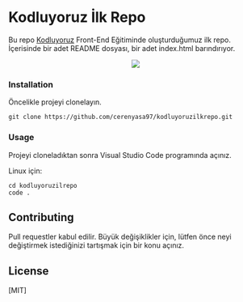 # Kodluyoruz İlk Repo
Bu repo [Kodluyoruz](https://www.kodluyoruz.org/) Front-End Eğitiminde oluşturduğumuz ilk repo. İçerisinde bir adet README dosyası, bir adet index.html barındırıyor.

<p align = "center">
  <img src = "https://app.patika.dev/kodluyoruz-yazili-logo.jpg">
</p>

### Installation
Öncelikle projeyi clonelayın.

`
git clone https://github.com/cerenyasa97/kodluyoruzilkrepo.git
`
### Usage
Projeyi cloneladıktan sonra Visual Studio Code programında açınız.

Linux için:

```
cd kodluyoruzilrepo
code .
```

## Contributing
Pull requestler kabul edilir. Büyük değişiklikler için, lütfen önce neyi değiştirmek istediğinizi tartışmak için bir konu açınız.

## License

[MIT]
